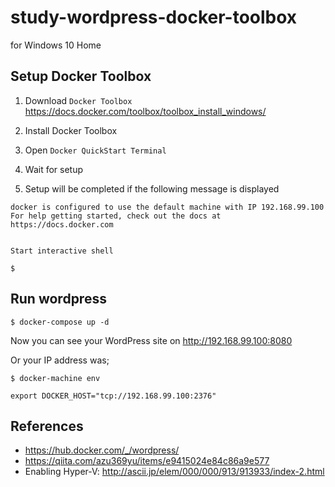 # study-wordpress-docker-toolbox

for Windows 10 Home

## Setup Docker Toolbox

1. Download `Docker Toolbox`  
https://docs.docker.com/toolbox/toolbox_install_windows/

2. Install Docker Toolbox
3. Open `Docker QuickStart Terminal`
4. Wait for setup
5. Setup will be completed if the following message is displayed

```
docker is configured to use the default machine with IP 192.168.99.100
For help getting started, check out the docs at https://docs.docker.com


Start interactive shell

$
```

## Run wordpress

```
$ docker-compose up -d
```

Now you can see your WordPress site on http://192.168.99.100:8080

Or your IP address was;

```
$ docker-machine env

export DOCKER_HOST="tcp://192.168.99.100:2376"
```

## References

- https://hub.docker.com/_/wordpress/
- https://qiita.com/azu369yu/items/e9415024e84c86a9e577
- Enabling Hyper-V: http://ascii.jp/elem/000/000/913/913933/index-2.html